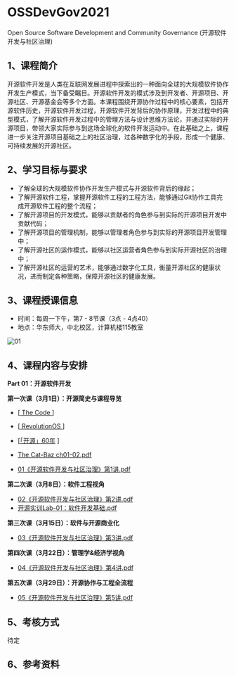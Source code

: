 # OSSDevGov2021
Open Source Software Development and Community Governance (开源软件开发与社区治理)

## 1、课程简介

开源软件开发是人类在互联网发展进程中探索出的一种面向全球的大规模软件协作开发生产模式，当下备受瞩目。开源软件开发的模式涉及到开发者、开源项目、开源社区、开源基金会等多个方面。本课程围绕开源协作过程中的核心要素，包括开源软件历史，开源软件开发过程，开源软件开发背后的协作原理，开发过程中的典型模式，了解开源软件开发过程中的管理方法与设计思维方法论，并通过实际的开源项目，带领大家实际参与到这场全球化的软件开发运动中。在此基础之上，课程进一步关注开源项目基础之上的社区治理，过各种数字化的手段，形成一个健康、可持续发展的开源社区。

## 2、学习目标与要求

* 了解全球的大规模软件协作开发生产模式与开源软件背后的缘起；
* 了解开源软件工程，掌握开源软件工程的工程方法，能够通过Git协作工具完成开源软件工程的整个流程；
* 了解开源项目的开发模式，能够以贡献者的角色参与到实际的开源项目开发中贡献代码；
* 了解开源项目的管理机制，能够以管理者角色参与到实际的开源项目开发管理中；
* 了解开源社区的运作模式，能够以社区运营者角色参与到实际开源社区的治理中；
* 了解开源社区的运营的艺术，能够通过数字化工具，衡量开源社区的健康状况，进而制定各种策略，保障开源社区的健康发展。
## 3、课程授课信息

* 时间：每周一下午，第7 - 8节课（3点 - 4点40）
* 地点：华东师大，中北校区，计算机楼115教室

![01](https://user-images.githubusercontent.com/15010826/109418237-44ef7880-7a02-11eb-9b41-36247230fcd3.jpg)


## 4、课程内容与安排

**Part 01：开源软件开发**

**第一次课（3月1日）：开源简史与课程导览**

- [[ The Code ](https://www.bilibili.com/video/BV1us411z7X4/?spm_id_from=333.788.videocard.16)]
- [[ RevolutionOS ](https://www.bilibili.com/video/BV1as411f7nM)]
- [[「开源」60年](https://www.bilibili.com/video/BV1zV411d7La) ]

- [The Cat-Baz ch01-02.pdf](https://github.com/X-lab2017/OSSDevGov2021/files/6056785/The.Cat-Baz.ch01-02.pdf)
- [01《开源软件开发与社区治理》第1讲.pdf](https://github.com/X-lab2017/OSSDevGov2021/files/6067433/01.1.pdf)

**第二次课（3月8日）：软件工程视角**

- [02《开源软件开发与社区治理》第2讲.pdf](https://github.com/X-lab2017/OSSDevGov2021/files/6105859/02.2.pdf)
- [开源实训Lab-01：软件开发基础.pdf](https://github.com/X-lab2017/OSSDevGov2021/files/6105860/Lab-01.pdf)

**第三次课（3月15日）：软件与开源商业化**

- [03《开源软件开发与社区治理》第3讲.pdf](https://github.com/X-lab2017/OSSDevGov2021/files/6262128/03.3.pdf)

**第四次课（3月22日）：管理学&经济学视角**

- [04《开源软件开发与社区治理》第4讲.pdf](https://github.com/X-lab2017/OSSDevGov2021/files/6262131/04.4.pdf)


**第五次课（3月29日）：开源协作与工程全流程**

- [05《开源软件开发与社区治理》第5讲.pdf](https://github.com/X-lab2017/OSSDevGov2021/files/6262134/05.5.pdf)


## 5、考核方式

待定

## 6、参考资料
